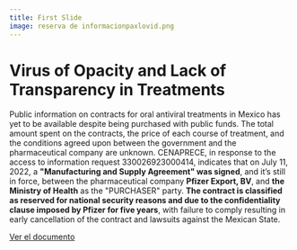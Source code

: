 ```yaml
---
title: First Slide
image: reserva de informacionpaxlovid.png
---
```


# Virus of Opacity and Lack of Transparency in Treatments

Public information on contracts for oral antiviral treatments in Mexico has yet to be available despite being purchased with public funds. The total amount spent on the contracts, the price of each course of treatment, and the conditions agreed upon between the government and the pharmaceutical company are unknown. CENAPRECE, in response to the access to information request 330026923000414, indicates that on July 11, 2022, a **"Manufacturing and Supply Agreement" was signed**, and it’s still in force, between the pharmaceutical company **Pfizer Export, BV**, and **the Ministry of Health** as the "PURCHASER" party. **The contract is classified as reserved for national security reasons and due to the confidentiality clause imposed by Pfizer for five years**, with failure to comply resulting in early cancellation of the contract and lawsuits against the Mexican State.

<a class="btn btn-secondary" href="/vacunas-2023/assets/docs/CT-238-23 RESERVA.pdf" target="_blank">Ver el documento</a>
<br>

